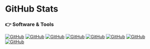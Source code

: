 # GitHub Stats
 ### 👉 Software & Tools
<p> 
    <a href="#"><img alt="GitHub" src="https://img.shields.io/badge/Editor-Visual%20Studio%20Code-blue"></a>
    <a href="#"><img alt="GitHub" src="https://img.shields.io/badge/Social-Discord-red"></a>
    <a href="#"><img alt="GitHub" src="https://img.shields.io/badge/Code-Python-brightgreen"></a>
    <a href="#"><img alt="GitHub" src="https://img.shields.io/badge/Code-HTML-brightgreen"></a>
    <a href="#"><img alt="GitHub" src="https://img.shields.io/badge/Code-CSS-brightgreen"></a>
    <a href="#"><img alt="GitHub" src=" https://img.shields.io/badge/Editor-Dreamweaver-blue"></a>
    <a href="#"><img alt="GitHub" src=" https://img.shields.io/badge/Notebook-Jupyter-blue"></a>
    <a href="#"><img alt="GitHub" src=" https://img.shields.io/badge/Editor-Pycharm-blue"></a>
</p>




<!--
**Emeraldemon/Emeraldemon** is a ✨ _special_ ✨ repository because its `README.md` (this file) appears on your GitHub profile.

Here are some ideas to get you started:

- 🔭 I’m currently working on ...
- 🌱 I’m currently learning ...
- 👯 I’m looking to collaborate on ...
- 🤔 I’m looking for help with ...
- 💬 Ask me about ...
- 📫 How to reach me: ...
- 😄 Pronouns: ...
- ⚡ Fun fact: ...
-->
